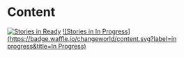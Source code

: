 # Content
[![Stories in Ready](https://badge.waffle.io/changeworld/content.svg?label=ready&title=Ready)](http://waffle.io/changeworld/content)
[![Stories in In Progress](https://badge.waffle.io/changeworld/content.svg?label=in progress&title=In Progress)](http://waffle.io/changeworld/content)
